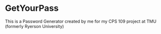 # GetYourPass
This is a Password Generator created by me for my CPS 109 project at TMU (formerly Ryerson University)
